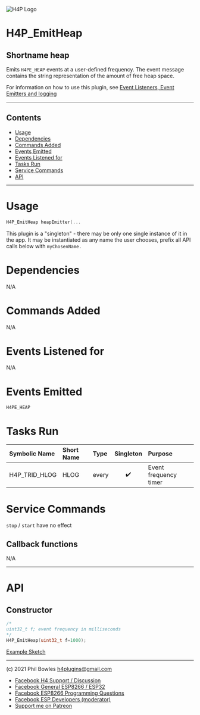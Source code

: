 ![H4P Logo](/assets/DiagLogo.jpg)

# H4P_EmitHeap

## Shortname heap

Emits `H4PE_HEAP` events at a user-defined frequency. The event message contains the string representation of the amount of free heap space.

For information on how to use this plugin, see [Event Listeners, Event Emitters and logging](events.md)

---

## Contents

* [Usage](#usage)
* [Dependencies](#dependencies)
* [Commands Added](#commands-added)
* [Events Emitted](#s-emitted)
* [Events Listened for](#s-listened-for)
* [Tasks Run](#tasks-run)
* [Service Commands](#service-commands)
* [API](#api)

---

# Usage

```cpp
H4P_EmitHeap heapEmitter(...
```

This plugin is a "singleton" - there may be only one single instance of it in the app. 
It may be instantiated as any name the user chooses, prefix all API calls below with `myChosenName.`

# Dependencies

N/A

# Commands Added

N/A

# Events Listened for

N/A

# Events Emitted

`H4PE_HEAP`

# Tasks Run

| Symbolic Name | Short Name | Type | Singleton | Purpose |
| :----------   | :--- | :--- | :-------: | :---    |
|H4P_TRID_HLOG|HLOG|every|:heavy_check_mark:|Event frequency timer|

# Service Commands

`stop` / `start` have no effect

## Callback functions

N/A

---

# API

## Constructor

```cpp
/*
uint32_t f; event frequency in milliseconds
*/
H4P_EmitHeap(uint32_t f=1000);
```

[Example Sketch](../examples/LOGGING/EmittersListeners/EmittersListeners.ino)

---

(c) 2021 Phil Bowles h4plugins@gmail.com

* [Facebook H4  Support / Discussion](https://www.facebook.com/groups/444344099599131/)
* [Facebook General ESP8266 / ESP32](https://www.facebook.com/groups/2125820374390340/)
* [Facebook ESP8266 Programming Questions](https://www.facebook.com/groups/esp8266questions/)
* [Facebook ESP Developers (moderator)](https://www.facebook.com/groups/ESP8266/)
* [Support me on Patreon](https://patreon.com/esparto)